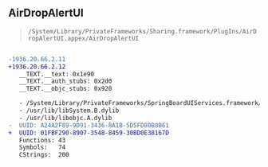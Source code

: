 ## AirDropAlertUI

> `/System/Library/PrivateFrameworks/Sharing.framework/PlugIns/AirDropAlertUI.appex/AirDropAlertUI`

```diff

-1936.20.66.2.11
+1936.20.66.2.12
   __TEXT.__text: 0x1e90
   __TEXT.__auth_stubs: 0x2d0
   __TEXT.__objc_stubs: 0x920

   - /System/Library/PrivateFrameworks/SpringBoardUIServices.framework/SpringBoardUIServices
   - /usr/lib/libSystem.B.dylib
   - /usr/lib/libobjc.A.dylib
-  UUID: A24A2F89-9D91-3436-8A1B-5D5FD80B8B61
+  UUID: 01FBF290-8907-3548-8459-30BD0E38167D
   Functions: 43
   Symbols:   74
   CStrings:  200

```
